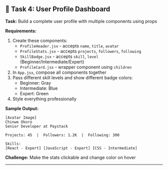 ## 🎯 Task 4: User Profile Dashboard

**Task:** Build a complete user profile with multiple components using props

**Requirements:**
1. Create these components:
   - `ProfileHeader.jsx` - accepts `name`, `title`, `avatar`
   - `ProfileStats.jsx` - accepts `projects`, `followers`, `following`
   - `SkillBadge.jsx` - accepts `skill`, `level` (Beginner/Intermediate/Expert)
   - `ProfileCard.jsx` - wrapper component using `children`
2. In `App.jsx`, compose all components together
3. Pass different skill levels and show different badge colors:
   - Beginner: Gray
   - Intermediate: Blue
   - Expert: Green
4. Style everything professionally

**Sample Output:**
```
[Avatar Image]
Chinwe Okoro
Senior Developer at Paystack

Projects: 45  |  Followers: 1.2K  |  Following: 300

Skills:
[React - Expert] [JavaScript - Expert] [CSS - Intermediate]
```

**Challenge:** Make the stats clickable and change color on hover

---